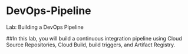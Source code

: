 # DevOps-Pipeline
Lab: Building a DevOps Pipeline

##In this lab, you will build a continuous integration pipeline using Cloud Source Repositories, Cloud Build, build triggers, and Artifact Registry.



